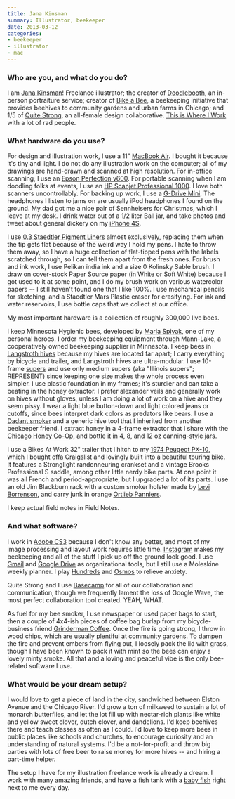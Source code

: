 ```yaml
---
title: Jana Kinsman
summary: Illustrator, beekeeper
date: 2013-03-12
categories:
- beekeeper
- illustrator
- mac
---
```


### Who are you, and what do you do?

I am [Jana Kinsman](http://www.janakinsman.com/ "Jana's website.")! Freelance illustrator; the creator of [Doodlebooth](http://doodlebooth.me/ "A service providing hand-drawn portraits at events."), an in-person portraiture service; creator of [Bike a Bee](http://bikeabee.com/ "A beekeeping service in Chicago."), a beekeeping initiative that provides beehives to community gardens and urban farms in Chicago; and 1/5 of [Quite Strong](http://quitestrong.com/ "A design collaborative in Chicago."), an all-female design collaborative. [This is Where I Work](http://thisiswhereiwork.com/ "This is where Jana works.") with a lot of rad people.

### What hardware do you use?

For design and illustration work, I use a 11" [MacBook Air][macbook-air]. I bought it because it's tiny and light. I do not do any illustration work on the computer; all of my drawings are hand-drawn and scanned at high resolution. For in-office scanning, I use an [Epson Perfection v600][perfection-v600]. For portable scanning when I am doodling folks at events, I use an [HP Scanjet Professional 1000][scanjet-professional-1000]. I love both scanners uncontrollably. For backing up work, I use a [G-Drive Mini][g-drive-mini]. The headphones I listen to jams on are usually iPod headphones I found on the ground. My dad got me a nice pair of Sennheisers for Christmas, which I leave at my desk. I drink water out of a 1/2 liter Ball jar, and take photos and tweet about general dickery on my [iPhone 4S][iphone-4s]. 

I use [0.3 Staedtler Pigment Liners][pigment-liner-308] almost exclusively, replacing them when the tip gets flat because of the weird way I hold my pens. I hate to throw them away, so I have a huge collection of flat-tipped pens with the labels scratched through, so I can tell them apart from the fresh ones. For brush and ink work, I use Pelikan india ink and a size 0 Kolinsky Sable brush. I draw on cover-stock Paper Source paper (in White or Soft White) because I got used to it at some point, and I do my brush work on various watercolor papers -- I still haven't found one that I like 100%. I use mechanical pencils for sketching, and a Staedtler Mars Plastic eraser for erasifying. For ink and water reservoirs, I use bottle caps that we collect at our office.

My most important hardware is a collection of roughly 300,000 live bees. 

I keep Minnesota Hygienic bees, developed by [Marla Spivak](http://www.macfound.org/fellows/43/ "An article about Marla."), one of my personal heroes. I order my beekeeping equipment through Mann-Lake, a cooperatively owned beekeeping supplier in Minnesota. I keep bees in [Langstroth hives][langstroth-hive] because my hives are located far apart; I carry everything by bicycle and trailer, and Langstroth hives are ultra-modular. I use 10-frame [supers][honey-super] and use only medium supers (aka "Illinois supers"; REPRESENT) since keeping one size makes the whole process even simpler. I use plastic foundation in my frames; it's sturdier and can take a beating in the honey extractor. I prefer alexander veils and generally work on hives without gloves, unless I am doing a lot of work on a hive and they seem pissy. I wear a light blue button-down and light colored jeans or cutoffs, since bees interpret dark colors as predators like bears. I use a [Dadant smoker][m00926-smoker] and a generic hive tool that I inherited from another beekeeper friend. I extract honey in a 4-frame extractor that I share with the [Chicago Honey Co-Op](http://www.chicagohoneycoop.com/ "A honey and bee co-op."), and bottle it in 4, 8, and 12 oz canning-style jars.

I use a Bikes At Work 32" trailer that I hitch to my [1974 Peugeot PX-10][px-10], which I bought offa Craigslist and lovingly built into a beautiful touring bike. It features a Stronglight randonneuring crankset and a vintage Brooks Professional S saddle, among other little nerdy bike parts. At one point it was all French and period-appropriate, but I upgraded a lot of its parts. I use an old Jim Blackburn rack with a custom smoker holster made by [Levi Borrenson](https://twitter.com/LJBike "Levi's Twitter account."), and carry junk in orange [Ortlieb Panniers][back-roller-classic].

I keep actual field notes in Field Notes.

### And what software?

I work in [Adobe CS3][creative-suite] because I don't know any better, and most of my image processing and layout work requires little time. [Instagram][instagram-ios] makes my beekeeping and all of the stuff I pick up off the ground look good. I use [Gmail][] and [Google Drive][google-drive] as organizational tools, but I still use a Moleskine weekly planner. I play [Hundreds][hundreds-ios] and [Osmos][osmos-ios] to relieve anxiety.  

Quite Strong and I use [Basecamp][] for all of our collaboration and communication, though we frequently lament the loss of Google Wave, the most perfect collaboration tool created. YEAH, WHAT.
 
As fuel for my bee smoker, I use newspaper or used paper bags to start, then a couple of 4x4-ish pieces of coffee bag burlap from my bicycle-business friend [Grinderman Coffee](http://grindermancoffee.com/ "Bicycle-delivered coffee in Chicago."). Once the fire is going strong, I throw in wood chips, which are usually plentiful at community gardens. To dampen the fire and prevent embers from flying out, I loosely pack the lid with grass, though I have been known to pack it with mint so the bees can enjoy a lovely minty smoke. All that and a loving and peaceful vibe is the only bee-related software I use.

### What would be your dream setup?

I would love to get a piece of land in the city, sandwiched between Elston Avenue and the Chicago River. I'd grow a ton of milkweed to sustain a lot of monarch butterflies, and let the lot fill up with nectar-rich plants like white and yellow sweet clover, dutch clover, and dandelions. I'd keep beehives there and teach classes as often as I could. I'd love to keep more bees in public places like schools and churches, to encourage curiosity and an understanding of natural systems. I'd be a not-for-profit and throw big parties with lots of free beer to raise money for more hives -- and hiring a part-time helper.

The setup I have for my illustration freelance work is already a dream. I work with many amazing friends, and have a fish tank with a [baby fish](https://twitter.com/someoffice/status/302835355617472513 "A photo of a baby fish.") right next to me every day.

[back-roller-classic]: https://ortliebusa.com/prodInfo.asp?cid=2&pid=31 "Bags for the sides of the back wheel of a bike."
[basecamp]: https://basecamp.com/ "Web-based project management."
[creative-suite]: https://www.adobe.com/creativecloud.html "A collection of design tools."
[g-drive-mini]: https://shop.westerndigital.com/products "A portable hard drive."
[gmail]: https://mail.google.com/mail/u/0/ "Web-based email."
[google-drive]: https://accounts.google.com/ServiceLogin?service=wise&passive=1209600&osid=1&continue=https://drive.google.com/&followup=https://drive.google.com/&emr=1 "A cloud storage service."
[honey-super]: https://en.wikipedia.org/wiki/Honey_super "A frame system used by beekeepers for collecting honey."
[hundreds-ios]: http://playhundreds.com/ "A puzzle game."
[instagram-ios]: https://apps.apple.com/us/app/instagram/id389801252 "A photo taking/sharing app."
[iphone-4s]: https://en.wikipedia.org/wiki/IPhone_4S "A smartphone."
[langstroth-hive]: https://en.wikipedia.org/wiki/Langstroth_hive "A type of beehive."
[m00926-smoker]: http://web.archive.org/web/20150905075735/http://www.dadant.com/catalog/product_info.php?products_id=43 "A smoker for subduing bees."
[macbook-air]: https://www.apple.com/macbook-air/ "A very thin laptop."
[osmos-ios]: https://apps.apple.com/us/app/osmos/id382991304 "A physics-based game."
[perfection-v600]: https://www.amazon.com/Epson-B11B198011-Perfection-Photo-Scanner/dp/B002OEBMRU "A photo scanner."
[pigment-liner-308]: https://www.staedtler.com/intl/en/products/fineliners/pigment-liner-308-fineliner-m308/ "A pen."
[px-10]: http://www.classicrendezvous.com/France/bicycles/Peugeot/PX10_history "A fancy bicycle."
[scanjet-professional-1000]: http://store.hp.com/?jumpid=re_r11662_redirect_ETR "A portable scanner."
